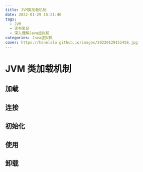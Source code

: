 ```yaml
---
title: JVM类加载机制
date: 2022-01-29 15:21:40
tags: 
  - JVM
  - 读书笔记
  - 深入理解Java虚拟机
categories: Java虚拟机
cover: https://hanelalo.github.io/images/20220129152458.jpg
---
```


# JVM 类加载机制

## 加载

## 连接

## 初始化

## 使用

## 卸载
